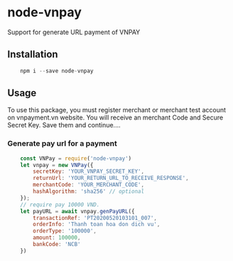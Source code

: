 # node-vnpay
Support for generate URL payment of VNPAY
## Installation
```js
    npm i --save node-vnpay
```
## Usage
To use this package, you must register merchant or merchant test account on vnpayment.vn website.
You will receive an merchant Code and Secure Secret Key. Save them and continue....
### Generate pay url for a payment
```js
    const VNPay = require('node-vnpay')
    let vnpay = new VNPay({
        secretKey: 'YOUR_VNPAY_SECRET_KEY',
        returnUrl: 'YOUR_RETURN_URL_TO_RECEIVE_RESPONSE',
        merchantCode: 'YOUR_MERCHANT_CODE',
        hashAlgorithm: 'sha256' // optional 
    });
    // require pay 10000 VND.
    let payURL = await vnpay.genPayURL({
        transactionRef: 'PT20200520103101_007',
        orderInfo: 'Thanh toan hoa don dich vu',
        orderType: '100000',
        amount: 100000,
        bankCode: 'NCB'
    })
```
